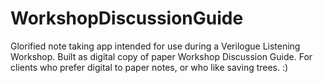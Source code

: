 # WorkshopDiscussionGuide
Glorified note taking app intended for use during a Verilogue Listening Workshop.
Built as digital copy of paper Workshop Discussion Guide. 
For clients who prefer digital to paper notes, or who like saving trees. :)
